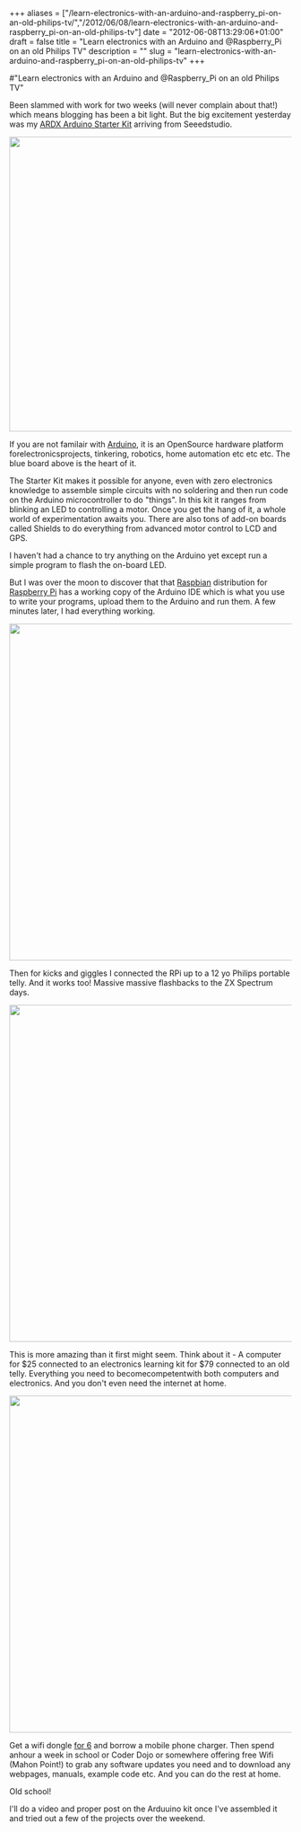 +++
aliases = ["/learn-electronics-with-an-arduino-and-raspberry_pi-on-an-old-philips-tv/","/2012/06/08/learn-electronics-with-an-arduino-and-raspberry_pi-on-an-old-philips-tv"]
date = "2012-06-08T13:29:06+01:00"
draft = false
title = "Learn electronics with an Arduino and @Raspberry_Pi on an old Philips TV"
description = ""
slug = "learn-electronics-with-an-arduino-and-raspberry_pi-on-an-old-philips-tv"
+++

#"Learn electronics with an Arduino and @Raspberry_Pi on an old Philips TV"

Been slammed with work for two weeks (will never complain about that!) which means blogging has been a bit light. But the big excitement yesterday was my <a href="http://www.seeedstudio.com/depot/ardx-the-starter-kit-for-arduino-p-1153.html?cPath=138">ARDX Arduino Starter Kit</a> arriving from Seeedstudio.

<a href="http://www.seeedstudio.com"><img class="alignnone size-full wp-image-747" title="P4113660" src="https://s3-eu-west-1.amazonaws.com/conoroneill.net/wp-content/uploads/2012/06/P4113660.jpg" alt="" width="700" height="525" /></a>

If you are not familair with <a href="http://arduino.cc">Arduino</a>, it is an OpenSource hardware platform forelectronicsprojects, tinkering, robotics, home automation etc etc etc. The blue board above is the heart of it.

The Starter Kit makes it possible for anyone, even with zero electronics knowledge to assemble simple circuits with no soldering and then run code on the Arduino microcontroller to do "things". In this kit it ranges from blinking an LED to controlling a motor. Once you get the hang of it, a whole world of experimentation awaits you. There are also tons of add-on boards called Shields to do everything from advanced motor control to LCD and GPS.

I haven't had a chance to try anything on the Arduino yet except run a simple program to flash the on-board LED.

But I was over the moon to discover that that <a href="http://www.raspbian.org/">Raspbian</a> distribution for <a href="http://www.raspberrypi.org/">Raspberry Pi</a> has a working copy of the Arduino IDE which is what you use to write your programs, upload them to the Arduino and run them. A few minutes later, I had everything working.

<a href="https://s3-eu-west-1.amazonaws.com/conoroneill.net/wp-content/uploads/2012/06/rpiardx01.jpg"><img class="alignnone size-full wp-image-748" title="rpiardx01" src="https://s3-eu-west-1.amazonaws.com/conoroneill.net/wp-content/uploads/2012/06/rpiardx01.jpg" alt="" width="800" height="600" /></a>

Then for kicks and giggles I connected the RPi up to a 12 yo Philips portable telly. And it works too! Massive massive flashbacks to the ZX Spectrum days.

<a href="https://s3-eu-west-1.amazonaws.com/conoroneill.net/wp-content/uploads/2012/06/rpiardx02.jpg"><img class="alignnone size-full wp-image-749" title="rpiardx02" src="https://s3-eu-west-1.amazonaws.com/conoroneill.net/wp-content/uploads/2012/06/rpiardx02.jpg" alt="" width="800" height="600" /></a>

This is more amazing than it first might seem. Think about it - A computer for $25 connected to an electronics learning kit for $79 connected to an old telly. Everything you need to becomecompetentwith both computers and electronics. And you don't even need the internet at home.

<a href="https://s3-eu-west-1.amazonaws.com/conoroneill.net/wp-content/uploads/2012/06/rpiardx03.jpg"><img class="alignnone size-full wp-image-750" title="rpiardx03" src="https://s3-eu-west-1.amazonaws.com/conoroneill.net/wp-content/uploads/2012/06/rpiardx03.jpg" alt="" width="800" height="600" /></a>

Get a wifi dongle <a href="http://www.dealextreme.com/p/mini-usb-150mbps-802-11b-g-n-wifi-wireless-network-adapter-106094">for 6</a> and borrow a mobile phone charger. Then spend anhour a week in school or Coder Dojo or somewhere offering free Wifi (Mahon Point!) to grab any software updates you need and to download any webpages, manuals, example code etc. And you can do the rest at home.

Old school!

I'll do a video and proper post on the Arduuino kit once I've assembled it and tried out a few of the projects over the weekend.

&nbsp;